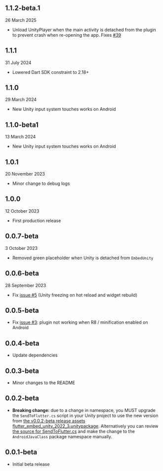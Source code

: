 ## 1.1.2-beta.1

26 March 2025

* Unload UnityPlayer when the main activity is detached from the plugin to prevent crash when re-opening the app. Fixes [#39](https://github.com/learntoflutter/flutter_embed_unity/issues/39)


## 1.1.1

31 July 2024

* Lowered Dart SDK constraint to 2.18+


## 1.1.0

29 March 2024

* New Unity input system touches works on Android


## 1.1.0-beta1

13 March 2024

* New Unity input system touches works on Android


## 1.0.1

20 November 2023

* Minor change to debug logs


## 1.0.0

12 October 2023

* First production release


## 0.0.7-beta

3 October 2023

* Removed green placeholder when Unity is detached from `EmbedUnity`


## 0.0.6-beta

28 September 2023

* Fix [issue #5](https://github.com/learntoflutter/flutter_embed_unity/issues/5) (Unity freezing on hot reload and widget rebuild)


## 0.0.5-beta

* Fix [issue #3](https://github.com/learntoflutter/flutter_embed_unity/issues/3): plugin not working when R8 / minification enabled on Android


## 0.0.4-beta

* Update dependencies


## 0.0.3-beta

* Minor changes to the README


## 0.0.2-beta

* **Breaking change:** due to a change in namespace, you MUST upgrade the `SendToFlutter.cs` script in your Unity project to use the new version from [the v0.0.2-beta release assets flutter_embed_unity_2022_3.unitypackage](https://github.com/learntoflutter/flutter_embed_unity/releases). Alternatively you can review [the source for SendToFlutter.cs](https://github.com/learntoflutter/flutter_embed_unity/blob/main/example_unity_2022_3_project/Assets/FlutterEmbed/SendToFlutter/SendToFlutter.cs) and make the change to the `AndroidJavaClass` package namespace manually.


## 0.0.1-beta

* Initial beta release